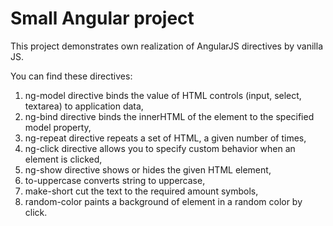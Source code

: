 # Small Angular project

This project demonstrates own realization of AngularJS directives by vanilla JS. 

You can find these directives:

1. ng-model directive binds the value of HTML controls (input, select, textarea) to application data,
2. ng-bind  directive binds the innerHTML of the element to the specified model property,
3. ng-repeat directive repeats a set of HTML, a given number of times,
4. ng-click directive allows you to specify custom behavior when an element is clicked,
5. ng-show directive shows or hides the given HTML element,
6. to-uppercase converts string to uppercase,
7. make-short cut the text to the required amount symbols,
8. random-color paints a background of element in a random color by click.
